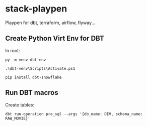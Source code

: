 # stack-playpen

Playpen for dbt, terraform, airflow, flyway...

## Create Python Virt Env for DBT

In root:

``` shell
py -m venv dbt-env
```

``` shell
.\dbt-venv\Scripts\Activate.ps1
```

``` shell
pip install dbt-snowflake
```

## Run DBT macros

Create tables:

``` shell
dbt run-operation pre_sql --args '{db_name: DEV, schema_name: RAW_MOVIE}'
```
